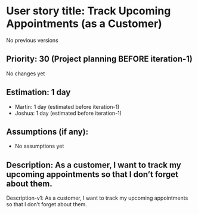 # User story title: Track Upcoming Appointments (as a Customer)
No previous versions

## Priority: 30 (Project planning BEFORE iteration-1)
No changes yet

## Estimation: 1 day
* Martin: 1 day (estimated before iteration-1)
* Joshua: 1 day (estimated before iteration-1)

## Assumptions (if any):
* No assumptions yet

## Description: As a customer, I want to track my upcoming appointments so that I don’t forget about them.
Description-v1: As a customer, I want to track my upcoming appointments so that I don’t forget about them.